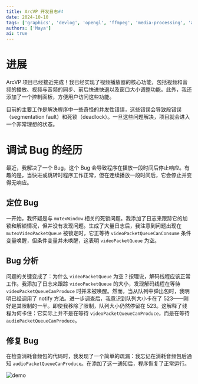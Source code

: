 ```yaml
---
title: ArcVP 开发日志#4
date: 2024-10-10
tags: ['graphics', 'devlog', 'opengl', 'ffmpeg', 'media-processing', 'arcvp']
authors: ['Maya']
ai: true
---
```


# 进展

ArcVP 项目已经接近完成！我已经实现了视频播放器的核心功能，包括视频和音频的播放、视频与音频的同步、前后快进快退以及窗口大小调整功能。此外，我还添加了一个控制面板，方便用户访问这些功能。

目前的主要工作是解决程序中一些奇怪的并发性错误，这些错误会导致段错误（segmentation fault）和死锁（deadlock）。一旦这些问题解决，项目就会进入一个非常理想的状态。

# 调试 Bug 的经历

最近，我解决了一个 Bug，这个 Bug 会导致程序在播放一段时间后停止响应。有趣的是，当快进或跳转时程序工作正常，但在连续播放一段时间后，它会停止并变得无响应。

## 定位 Bug

一开始，我怀疑是与 `mutexWindow` 相关的死锁问题。我添加了日志来跟踪它的加锁和解锁情况，但并没有发现问题。生成了大量日志后，我注意到问题出现在 `mutexVideoPacketQueue` 被锁定时，它正等待 `videoPacketQueueCanConsume` 条件变量唤醒，但条件变量并未唤醒，这表明 `videoPacketQueue` 为空。

## Bug 分析

问题的关键变成了：为什么 `videoPacketQueue` 为空？按理说，解码线程应该正常工作。我添加了日志来跟踪 `videoPacketQueue` 的大小，发现解码线程在等待 `videoPacketQueueCanProduce` 时并未被唤醒。然而，当从队列中弹出包时，我明明已经调用了 notify 方法。进一步调查后，我意识到队列大小卡在了 523——刚好是其限制的一半。即使我移除了限制，队列大小仍然停留在 523。这解释了线程为何卡住：它实际上并不是在等待 `videoPacketQueueCanProduce`，而是在等待 `audioPacketQueueCanProduce`。

## 修复 Bug

在检查消耗音频包的代码时，我发现了一个简单的疏漏：我忘记在消耗音频包后通知 `audioPacketQueueCanProduce`。在添加了这一通知后，程序恢复了正常运行。

![demo](/devlog/devlog4-demostrate.png)